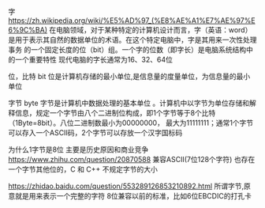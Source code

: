 

字   https://zh.wikipedia.org/wiki/%E5%AD%97_(%E8%AE%A1%E7%AE%97%E6%9C%BA)
在电脑领域，对于某种特定的计算机设计而言，字（英语：word）是用于表示其自然的数据单位的术语。在这个特定电脑中，字是其用来一次性处理事务
的一个固定长度的位（bit）组。一个字的位数（即字长）是电脑系统结构中的一个重要特性
现代电脑的字长通常为16、32、64位


位，比特  bit
位是计算机存储的最小单位,是信息量的度量单位，为信息量的最小单位

字节 byte
字节是计算机中数据处理的基本单位
。计算机中以字节为单位存储和解释信息，规定一个字节由八个二进制位构成，即1个字节等于8个比特（1Byte=8bit）。八位二进制数最小为00000000，
最大为11111111；通常1个字节可以存入一个ASCII码，2个字节可以存放一个汉字国标码

为什么1字节是8位  主要是历史原因和商业竞争
https://www.zhihu.com/question/20870588
兼容ASCII(7位128个字符)
也存在一个字节其他位的，C 和 C++ 不规定字节的大小

https://zhidao.baidu.com/question/553289126853210892.html
所谓字节,原意就是用来表示一个完整的字符
8位兼容以前的标准，比如6位EBCDIC的打孔卡
